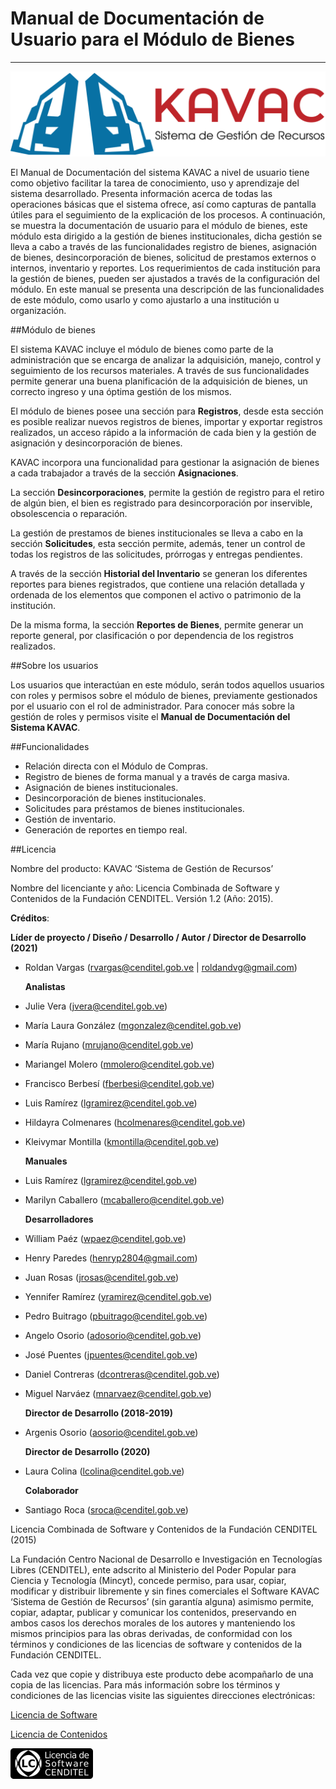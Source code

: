 # Manual de Documentación de Usuario para el Módulo de Bienes
*************************************************************

![Screenshot](img/logokavac.png#imagen)

El Manual de Documentación del sistema KAVAC a nivel de usuario tiene como objetivo facilitar la tarea de conocimiento, uso y aprendizaje del sistema desarrollado. Presenta información acerca de todas las operaciones básicas que el sistema ofrece, así como capturas de pantalla útiles para el seguimiento de la explicación de los procesos. A continuación, se muestra la documentación de usuario para el módulo de bienes, este módulo esta dirigido a la gestión de bienes institucionales, dicha gestión se lleva a cabo a través de las funcionalidades registro de bienes, asignación de bienes,  desincorporación de bienes, solicitud de prestamos externos o internos, inventario y reportes. Los requerimientos de cada institución para la gestión de bienes, pueden ser ajustados a través de la configuración del módulo.  En este manual se presenta una descripción de las funcionalidades de este módulo, como usarlo y como ajustarlo a una institución u organización.     


##Módulo de bienes

El sistema KAVAC incluye el módulo de bienes como parte de la administración que se encarga de analizar la adquisición, manejo, control y seguimiento de los recursos materiales. A través de sus funcionalidades permite generar una buena planificación de la adquisición de bienes, un correcto ingreso y una óptima gestión de los mismos.  

El módulo de bienes posee una sección para **Registros**, desde esta sección es posible realizar nuevos registros de bienes, importar y exportar registros realizados, un acceso rápido a la información de cada bien y la gestión de asignación y desincorporación de bienes.  

KAVAC incorpora una funcionalidad para gestionar la asignación de bienes a cada trabajador a través de la sección **Asignaciones**.

La sección **Desincorporaciones**, permite la gestión de registro para el retiro de algún bien, el bien es registrado para desincorporación por inservible, obsolescencia o reparación.

La gestión de prestamos de bienes institucionales se lleva a cabo en la sección **Solicitudes**, esta sección permite, además, tener un control de todas los registros de las solicitudes, prórrogas y entregas pendientes.      

A través de la sección **Historial del Inventario** se generan los diferentes reportes para bienes registrados, que contiene una relación detallada y ordenada de los elementos que componen el activo o patrimonio de la institución.      

De la misma forma, la sección **Reportes de Bienes**,  permite generar un reporte general, por clasificación o por dependencia de los registros realizados. 

##Sobre los usuarios


Los usuarios que interactúan en este módulo, serán todos aquellos usuarios con roles y permisos sobre el módulo de bienes, previamente gestionados por el usuario con el rol de administrador. Para conocer más sobre la gestión de roles y permisos visite el **Manual de Documentación del Sistema KAVAC**.


##Funcionalidades

- Relación directa con el Módulo de Compras.
- Registro de bienes de forma manual y a través de carga masiva.
- Asignación de bienes institucionales.
- Desincorporación de bienes institucionales.
- Solicitudes para préstamos de bienes institucionales. 
- Gestión de inventario.
- Generación de reportes en tiempo real.


##Licencia

Nombre del producto: KAVAC ‘Sistema de Gestión de Recursos’

   Nombre del licenciante y año: Licencia Combinada de Software y Contenidos de la Fundación CENDITEL. Versión 1.2 (Año: 2015).

   **Créditos**: 
   
   **Líder de proyecto / Diseño / Desarrollo / Autor / Director de Desarrollo (2021)**

- Roldan Vargas (rvargas@cenditel.gob.ve | roldandvg@gmail.com)

   **Analistas**

- Julie Vera (jvera@cenditel.gob.ve)
- María Laura González (mgonzalez@cenditel.gob.ve)
- María Rujano (mrujano@cenditel.gob.ve)
- Mariangel Molero (mmolero@cenditel.gob.ve)
- Francisco Berbesí (fberbesi@cenditel.gob.ve)
- Luis Ramírez (lgramirez@cenditel.gob.ve)
- Hildayra Colmenares (hcolmenares@cenditel.gob.ve)
- Kleivymar Montilla (kmontilla@cenditel.gob.ve)

   **Manuales**

- Luis Ramírez (lgramirez@cenditel.gob.ve)
- Marilyn Caballero (mcaballero@cenditel.gob.ve)

   **Desarrolladores**

- William Paéz (wpaez@cenditel.gob.ve)
- Henry Paredes (henryp2804@gmail.com)
- Juan Rosas (jrosas@cenditel.gob.ve)
- Yennifer Ramírez (yramirez@cenditel.gob.ve)
- Pedro Buitrago (pbuitrago@cenditel.gob.ve)
- Angelo Osorio (adosorio@cenditel.gob.ve)
- José Puentes (jpuentes@cenditel.gob.ve)
- Daniel Contreras (dcontreras@cenditel.gob.ve)
- Miguel Narváez (mnarvaez@cenditel.gob.ve)

   **Director de Desarrollo (2018-2019)**

- Argenis Osorio (aosorio@cenditel.gob.ve)
   
   **Director de Desarrollo (2020)**
   
- Laura Colina (lcolina@cenditel.gob.ve)

   **Colaborador**

- Santiago Roca (sroca@cenditel.gob.ve)


Licencia Combinada de Software y Contenidos de la Fundación CENDITEL (2015)  


La Fundación Centro Nacional de Desarrollo e Investigación en Tecnologías Libres (CENDITEL), ente adscrito al Ministerio del Poder Popular para  Ciencia y Tecnología (Mincyt), concede permiso, para usar, copiar, modificar y distribuir libremente y sin fines comerciales el Software KAVAC ‘Sistema de Gestión de Recursos’ (sin garantía alguna) asimismo permite, copiar, adaptar, publicar y comunicar los contenidos, preservando en ambos casos los derechos morales de los autores y manteniendo los mismos principios para las obras derivadas, de conformidad con los términos y condiciones de las licencias de software y contenidos de la Fundación CENDITEL.


Cada vez que copie y distribuya este producto debe acompañarlo de una copia de las licencias. Para más información sobre los términos y condiciones de las licencias visite las siguientes direcciones electrónicas:  


[Licencia de Software](https://conocimientolibre.cenditel.gob.ve/legislacion)

[Licencia de Contenidos](https://conocimientolibre.cenditel.gob.ve/legislacion)

![Screenshot](img/licencia.png)






